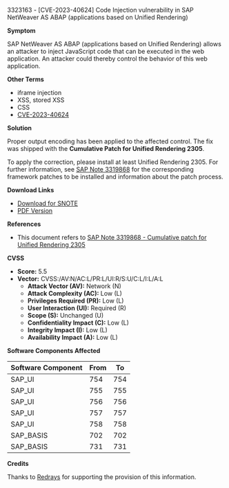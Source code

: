 3323163 - [CVE-2023-40624] Code Injection vulnerability in SAP NetWeaver AS ABAP (applications based on Unified Rendering)

**Symptom**

SAP NetWeaver AS ABAP (applications based on Unified Rendering) allows an attacker to inject JavaScript code that can be executed in the web application. An attacker could thereby control the behavior of this web application.

**Other Terms**
- iframe injection
- XSS, stored XSS
- CSS
- [CVE-2023-40624](https://www.cve.org/CVERecord?id=CVE-2023-40624)

**Solution**

Proper output encoding has been applied to the affected control. The fix was shipped with the **Cumulative Patch for Unified Rendering 2305**.

To apply the correction, please install at least Unified Rendering 2305. For further information, see [SAP Note 3319868](https://me.sap.com/notes/3319868) for the corresponding framework patches to be installed and information about the patch process.

**Download Links**
- [Download for SNOTE](https://notesdownloads.sap.com/note/0040000001088992023)
- [PDF Version](https://userapps.support.sap.com/sap/support/sfm/notes/print/0003323163?language=en-US&token=FF58B0A614D94070A11CBC3A97702E72)

**References**
- This document refers to [SAP Note 3319868 - Cumulative patch for Unified Rendering 2305](https://me.sap.com/notes/3319868)

**CVSS**
- **Score:** 5.5
- **Vector:** CVSS:/AV:N/AC:L/PR:L/UI:R/S:U/C:L/I:L/A:L
  - **Attack Vector (AV):** Network (N)
  - **Attack Complexity (AC):** Low (L)
  - **Privileges Required (PR):** Low (L)
  - **User Interaction (UI):** Required (R)
  - **Scope (S):** Unchanged (U)
  - **Confidentiality Impact (C):** Low (L)
  - **Integrity Impact (I):** Low (L)
  - **Availability Impact (A):** Low (L)

**Software Components Affected**

| Software Component | From | To  |
|--------------------|------|-----|
| SAP_UI             | 754  | 754 |
| SAP_UI             | 755  | 755 |
| SAP_UI             | 756  | 756 |
| SAP_UI             | 757  | 757 |
| SAP_UI             | 758  | 758 |
| SAP_BASIS          | 702  | 702 |
| SAP_BASIS          | 731  | 731 |

**Credits**

Thanks to [Redrays](https://redrays.io) for supporting the provision of this information.